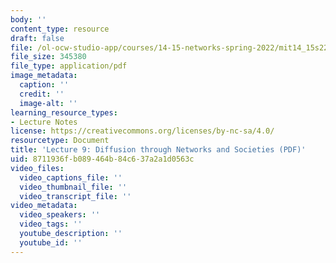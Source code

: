 ```yaml
---
body: ''
content_type: resource
draft: false
file: /ol-ocw-studio-app/courses/14-15-networks-spring-2022/mit14_15s22_lec9.pdf
file_size: 345380
file_type: application/pdf
image_metadata:
  caption: ''
  credit: ''
  image-alt: ''
learning_resource_types:
- Lecture Notes
license: https://creativecommons.org/licenses/by-nc-sa/4.0/
resourcetype: Document
title: 'Lecture 9: Diffusion through Networks and Societies (PDF)'
uid: 8711936f-b089-464b-84c6-37a2a1d0563c
video_files:
  video_captions_file: ''
  video_thumbnail_file: ''
  video_transcript_file: ''
video_metadata:
  video_speakers: ''
  video_tags: ''
  youtube_description: ''
  youtube_id: ''
---
```

